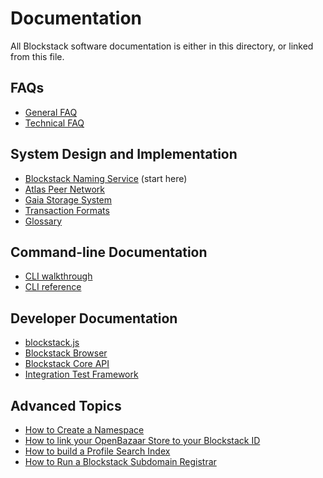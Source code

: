# Documentation

All Blockstack software documentation is either in this directory, or linked
from this file.

## FAQs

* [General FAQ](https://blockstack.org/faq)
* [Technical FAQ](faq_technical.md)

## System Design and Implementation

* [Blockstack Naming Service](blockstack_naming_service.md) (start here)
* [Atlas Peer Network](atlas_network.md)
* [Gaia Storage System](https://github.com/blockstack/gaia)
* [Transaction Formats](wire-format.md)
* [Glossary](glossary.md)

## Command-line Documentation

* [CLI walkthrough](basic_usage.md)
* [CLI reference](cli.md)

## Developer Documentation

* [blockstack.js](https://github.com/blockstack/blockstack.js)
* [Blockstack Browser](https://github.com/blockstack/blockstack-browser)
* [Blockstack Core API](https://core.blockstack.org)
* [Integration Test Framework](../integration-tests)

## Advanced Topics

* [How to Create a Namespace](namespace_creation.md)
* [How to link your OpenBazaar Store to your Blockstack ID](openbazaar.md)
* [How to build a Profile Search Index](search.md)
* [How to Run a Blockstack Subdomain Registrar](subdomains.md)

